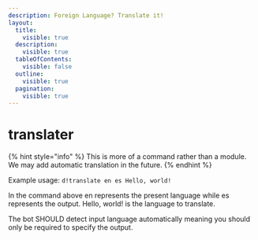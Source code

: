 ```yaml
---
description: Foreign Language? Translate it!
layout:
  title:
    visible: true
  description:
    visible: true
  tableOfContents:
    visible: false
  outline:
    visible: true
  pagination:
    visible: true
---
```


# translater

{% hint style="info" %}
This is more of a command rather than a module. We may add automatic translation in the future.
{% endhint %}

Example usage: `d!translate en es Hello, world!`

In the command above en represents the present language while es represents the output. Hello, world! is the language to translate.

The bot SHOULD detect input language automatically meaning you should only be required to specify the output.
